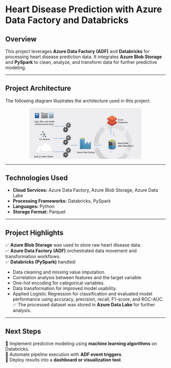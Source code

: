 # **Heart Disease Prediction with Azure Data Factory and Databricks**

## **Overview**
This project leverages **Azure Data Factory (ADF)** and **Databricks** for processing heart disease prediction data. It integrates **Azure Blob Storage** and **PySpark** to clean, analyze, and transform data for further predictive modeling.

---

## **Project Architecture**
The following diagram illustrates the architecture used in this project:

<p align="center">
  <img src="Screenshot 2025-01-08 130519.png" alt="Project Architecture" width="70%">
</p>

---

## **Technologies Used**
- **Cloud Services:** Azure Data Factory, Azure Blob Storage, Azure Data Lake  
- **Processing Frameworks:** Databricks, PySpark  
- **Languages:** Python
- **Storage Format:** Parquet  

---

## **Project Highlights**
✅ **Azure Blob Storage** was used to store raw heart disease data.  
✅ **Azure Data Factory (ADF)** orchestrated data movement and transformation workflows.  
✅ **Databricks (PySpark)** handled:
   - Data cleaning and missing value imputation.
   - Correlation analysis between features and the target variable.
   - One-hot encoding for categorical variables.
   - Data transformation for improved model usability.
   - Applied Logistic Regression for classification and evaluated model performance using accuracy, precision, recall, F1-score, and ROC-AUC.
✅ The processed dataset was stored in **Azure Data Lake** for further analysis.  

---

## **Next Steps**
📌 Implement predictive modeling using **machine learning algorithms** on Databricks.  
📌 Automate pipeline execution with **ADF event triggers**.  
📌 Deploy results into a **dashboard or visualization tool**.  

